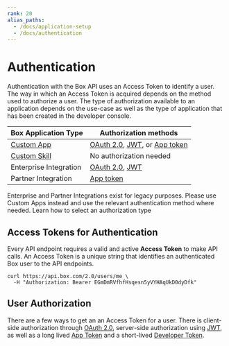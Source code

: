 ```yaml
---
rank: 20
alias_paths:
  - /docs/application-setup
  - /docs/authentication
---
```


# Authentication

Authentication with the Box API uses an Access Token to identify a user. The
way in which an Access Token is acquired depends on the method used to authorize
a user. The type of authorization available to an application depends on the
use-case as well as the type of application that has been created in the developer
console.

<!-- markdownlint-disable line-length -->

| Box Application Type         | Authorization methods                                     |
| ---------------------------- | --------------------------------------------------------- |
| [Custom App][custom-app]     | [OAuth 2.0][oauth2], [JWT][jwt], or [App token][apptoken] |
| [Custom Skill][custom-skill] | No authorization needed                                   |
| Enterprise Integration       | [OAuth 2.0][oauth2], [JWT][jwt]                           |
| Partner Integration          | [App token][apptoken]                                     |

<!-- markdownlint-enable line-length -->

<Message warning>
  Enterprise and Partner Integrations exist for legacy purposes. Please use
  Custom Apps instead and use the relevant authentication method where needed.
</Message>

<CTA to="guide://authentication/select">
  Learn how to select an authorization type
</CTA>

## Access Tokens for Authentication

Every API endpoint requires a valid and active **Access Token** to make API
calls. An Access Token is a unique string that identifies an authenticated Box
user to the API endpoints.

```curl
curl https://api.box.com/2.0/users/me \
  -H "Authorization: Bearer EGmDmRVfhfHsqesn5yVYHAqUkD0dyDfk"
```

## User Authorization

There are a few ways to get an an Access Token for a user. There is
client-side authorization through [OAuth 2.0][oauth2], server-side authorization
using [JWT][jwt], as well as a long lived [App Token][apptoken] and a
short-lived [Developer Token][devtoken].

[oauth2]: guide://authentication/oauth2
[jwt]: guide://authentication/jwt
[apptoken]: guide://authentication/app-token
[devtoken]: guide://authentication/access-tokens/developer-tokens
[custom-app]: guide://applications/custom-apps
[custom-skill]: guide://applications/custom-skills
